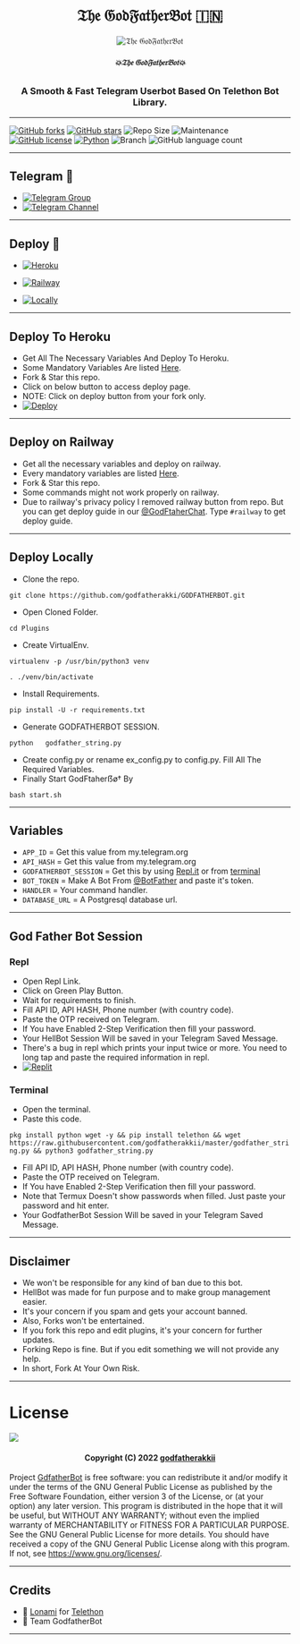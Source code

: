 <h1 align="center">
  <b>𝔗𝔥𝔢 𝔊𝔬𝔡𝔉𝔞𝔱𝔥𝔢𝔯𝔅𝔬𝔱 🇮🇳</b>
</h1>

<p align="center">
  <img src="https://telegra.ph/file/311e014e444cc43ac226a.jpg" alt="𝔗𝔥𝔢 𝔊𝔬𝔡𝔉𝔞𝔱𝔥𝔢𝔯𝔅𝔬𝔱">
</p>

<h6 align="center">
  <b>💥𝔗𝔥𝔢 𝔊𝔬𝔡𝔉𝔞𝔱𝔥𝔢𝔯𝔅𝔬𝔱💥</b>
</h6>

<h3 align="center">
  <b>A Smooth & Fast Telegram Userbot Based On Telethon Bot Library.</b>
</h3>

------
[![GitHub forks](https://img.shields.io/github/forks/godfatherakkii/GODFATHERBOT?&style=flat-square&logo=github)](https://github.com/godfatherakkii/GODFATHERBOT/fork)
[![GitHub stars](https://img.shields.io/github/stars/godfatherakkii/GODFATHERBOT?&style=flat-square&logo=github)](https://github.com/godfatherakkii/GODFATHERBOT/stargazers)
![Repo Size](https://img.shields.io/github/repo-size/godfatherakkii/GODFATHERBOT?&style=flat-square&logo=github)
![Maintenance](https://img.shields.io/badge/Maintained%3F-yes-green?&style=flat-square)
[![GitHub license](https://img.shields.io/github/license/godfatherakkii/GODFATHERBOT?&style=flat-square&logo=github)](https://github.com/godfatherakkii/GODFATHERBOT/blob/master/LICENSE)
[![Python](https://img.shields.io/badge/Python-v3.9-blue)](https://www.python.org/)
![Branch](https://img.shields.io/badge/Branch-Master-orange)
![GitHub language count](https://img.shields.io/github/languages/count/godfatherakkii/GODFATHERBOT?color=Pink&label=Language&style=flat-square)

------
## Telegram 🏪
- [![Telegram Group](https://img.shields.io/badge/Telegram-Group-brightgreen)](https://t.me/GODFATHERCHAT)
- [![Telegram Channel](https://img.shields.io/badge/Telegram-Channel-brightgreen)](https://t.me/GODFATHERUSERBOT)

------
## Deploy 🚀
- [![Heroku](https://te.legra.ph/file/ede81a233c0a1b9ac91e8.jpg)](#Deploy-To-Heroku)

- [![Railway](https://te.legra.ph/file/4124226c3706a43a4ab0b.jpg)](#Deploy-on-Railway)

- [![Locally](https://te.legra.ph/file/5b202e3aea219923b584c.jpg)](#Deploy-Locally)

------
## Deploy To Heroku
- Get All The Necessary Variables And Deploy To Heroku.
- Some Mandatory Variables Are listed [Here](#Variables).
- Fork & Star this repo.
- Click on below button to access deploy page.
- NOTE: Click on deploy button from your fork only.
- [![Deploy](https://www.herokucdn.com/deploy/button.svg)](https://heroku.com/deploy)

------
## Deploy on Railway
- Get all the necessary variables and deploy on railway.
- Every mandatory variables are listed [Here](#Variables).
- Fork & Star this repo.
- Some commands might not work properly on railway.
- Due to railway's privacy policy I removed railway button from repo. But you can get deploy guide in our [@GodFtaherChat](https://t.me/godfatheruserbot). Type `#railway` to get deploy guide.

------
## Deploy Locally

- Clone the repo. 

`git clone https://github.com/godfatherakki/GODFATHERBOT.git`
- Open Cloned Folder.

`cd Plugins`
- Create VirtualEnv.

`virtualenv -p /usr/bin/python3 venv`

`. ./venv/bin/activate`
- Install Requirements.

`pip install -U -r requirements.txt`
- Generate GODFATHERBOT SESSION.

`python   godfather_string.py`
- Create config.py or rename ex_config.py to config.py. Fill All The Required Variables.
- Finally Start GodFtaherẞø† By

`bash start.sh`

------
## Variables

- `APP_ID`  =  Get this value from my.telegram.org
- `API_HASH`  =  Get this value from my.telegram.org
- `GODFATHERBOT_SESSION`  =  Get this by using [Repl.it](#Repl) or from [terminal](#Terminal)
- `BOT_TOKEN`  =  Make A Bot From [@BotFather](https://t.me/botfather) and paste it's token.
- `HANDLER`  =  Your command handler.
- `DATABASE_URL`  =  A Postgresql database url.

------
##  God Father Bot Session

### Repl
- Open Repl Link.
- Click on Green Play Button.
- Wait for requirements to finish.
- Fill API ID, API HASH, Phone number (with country code).
- Paste the OTP received on Telegram.
- If You have Enabled 2-Step Verification then fill your password.
- Your HellBot Session Will be saved in your Telegram Saved Message.
- There's a bug in repl which prints your input twice or more. You need to long tap and paste the required information in repl.
- [![Replit](https://te.legra.ph/file/3d8e8ae4e1a2f1bc03a33.jpg)](https://replit.com/@godfatherakkii/GODFATHERBOT)

### Terminal
- Open the terminal.
- Paste this code.

`pkg install python wget -y && pip install telethon && wget https://raw.githubusercontent.com/godfatherakkii/master/godfather_string.py && python3 godfather_string.py`
- Fill API ID, API HASH, Phone number (with country code).
- Paste the OTP received on Telegram.
- If You have Enabled 2-Step Verification then fill your password.
- Note that Termux Doesn't show passwords when filled. Just paste your password and hit enter.
- Your GodfatherBot Session Will be saved in your Telegram Saved Message.

------
## Disclaimer
- We won't be responsible for any kind of ban due to this bot.
- HellBot was made for fun purpose and to make group management easier.
- It's your concern if you spam and gets your account banned.
- Also, Forks won't be entertained.
- If you fork this repo and edit plugins, it's your concern for further updates.
- Forking Repo is fine. But if you edit something we will not provide any help.
- In short, Fork At Your Own Risk.

------
# License

![](https://www.gnu.org/graphics/gplv3-or-later.png)

<h4 align="center">Copyright (C) 2022 <a href="https://github.com/godfatherakkii">godfatherakkii</a></h4>

Project [GdfatherBot](https://github.com/godfatherakkii/GODFATHERBOT) is free software: you can redistribute it and/or modify
it under the terms of the GNU General Public License as published by
the Free Software Foundation, either version 3 of the License, or
(at your option) any later version.
This program is distributed in the hope that it will be useful,
but WITHOUT ANY WARRANTY; without even the implied warranty of
MERCHANTABILITY or FITNESS FOR A PARTICULAR PURPOSE.  See the
GNU General Public License for more details.
You should have received a copy of the GNU General Public License
along with this program. If not, see <https://www.gnu.org/licenses/>.

------
## Credits

- 💖 [Lonami](https://github.com/Lonami) for [Telethon](https://github.com/LonamiWebs/Telethon)
- 💖 Team GodfatherBot

------
